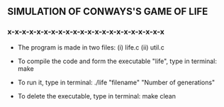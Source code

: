 ## SIMULATION OF CONWAYS'S GAME OF LIFE
### x-x-x-x-x-x-x-x-x-x-x-x-x-x-x-x-x-x-x-x-x-x

* The program is made in two files: 
(i) life.c
(ii) util.c

* To compile the code and form the executable "life", type in terminal:
make 

* To run it, type in terminal: 
./life "filename" "Number of generations"

* To delete the executable, type in terminal: 
make clean
